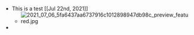 - This is a test [[Jul 22nd, 2021]]
	- ![2021_07_06_5fa6437aa6737916c1012898947db98c_preview_featured.jpg](https://cdn.logseq.com/%2F6bd131ed-0d30-423c-bd49-d2cc8a9f4d1968155ff8-6fec-44dc-a278-7f160cee9d5a2021_07_06_5fa6437aa6737916c1012898947db98c_preview_featured.jpg?Expires=4779165246&Signature=OszW~vV9nRRj0x8oEtbTUHk0VsntVFvduu4FjgCLJlnuvvVpLuYc1coh9xqh1kuNY8M~43U7M85vg4-vGGgG-9Pw~PTRBiBKkeznrXv~4kL348117NDossUylPJYQfJ7woL8KQAAHnY4xczSqt0Oa~0ob7dSN3Dxh8cnkFI8nMyRolm3lQUefP7b-2WuphO7v2VNfzBBKB099K-bhRpJdVMMMzlLvtk~t0w3-RUMcoPcFIsIuH8DnGW08xPmKHchpFrF1KvIK2BfLSmDBx66ltjbRS9yeR45pXsirh8HFMODRRbQaX3qCwyU60yfDhZwWy4veR6OI0tc-92BhfbPDw__&Key-Pair-Id=APKAJE5CCD6X7MP6PTEA)
-